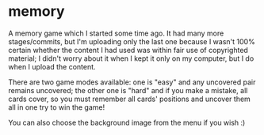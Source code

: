 # memory

A memory game which I started some time ago. It had many more stages/commits, but I'm uploading only the last one because I wasn't 100% certain whether the content I had used was within fair use of copyrighted material; I didn't worry about it when I kept it only on my computer, but I do when I upload the content.

There are two game modes available: one is "easy" and any uncovered pair remains uncovered; the other one is "hard" and if you make a mistake, all cards cover, so you must remember all cards' positions and uncover them all in one try to win the game!

You can also choose the background image from the menu if you wish :)
